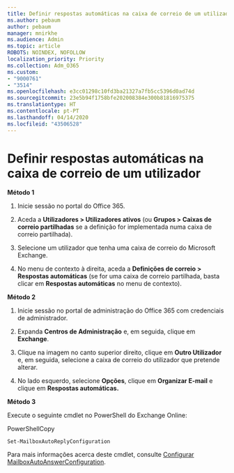 ```yaml
---
title: Definir respostas automáticas na caixa de correio de um utilizador
ms.author: pebaum
author: pebaum
manager: mnirkhe
ms.audience: Admin
ms.topic: article
ROBOTS: NOINDEX, NOFOLLOW
localization_priority: Priority
ms.collection: Adm_O365
ms.custom:
- "9000761"
- "3514"
ms.openlocfilehash: e3cc01298c10fd3ba21327a7fb5cc5396d0ad74d
ms.sourcegitcommit: 23e5b94f1758bfe202008384e300b81816975375
ms.translationtype: HT
ms.contentlocale: pt-PT
ms.lasthandoff: 04/14/2020
ms.locfileid: "43506528"
---
```

# <a name="set-auto-replies-for-a-users-mailbox"></a>Definir respostas automáticas na caixa de correio de um utilizador

**Método 1**

1. Inicie sessão no portal do Office 365.

2. Aceda a **Utilizadores > Utilizadores ativos** (ou **Grupos > Caixas de correio partilhadas** se a definição for implementada numa caixa de correio partilhada).

3. Selecione um utilizador que tenha uma caixa de correio do Microsoft Exchange.

4. No menu de contexto à direita, aceda a **Definições de correio > Respostas automáticas** (se for uma caixa de correio partilhada, basta clicar em **Respostas automáticas** no menu de contexto).

**Método 2**

1. Inicie sessão no portal de administração do Office 365 com credenciais de administrador.

2. Expanda **Centros de Administração** e, em seguida, clique em **Exchange**.

3. Clique na imagem no canto superior direito, clique em **Outro Utilizador** e, em seguida, selecione a caixa de correio do utilizador que pretende alterar.

4. No lado esquerdo, selecione **Opções**, clique em **Organizar E-mail** e clique em **Respostas automáticas.**

**Método 3**

Execute o seguinte cmdlet no PowerShell do Exchange Online:

PowerShellCopy

    Set-MailboxAutoReplyConfiguration

Para mais informações acerca deste cmdlet, consulte [Configurar MailboxAutoAnswerConfiguration](https://docs.microsoft.com/powershell/module/exchange/mailboxes/set-mailboxautoreplyconfiguration).
